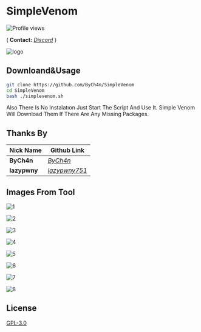 # SimpleVenom
![Profile views](https://gpvc.arturio.dev/ByCh4n)

(
**Contact:**
[*Discord*](https://discord.gg/m5B4c5rnbR)
)

![logo](https://user-images.githubusercontent.com/67187998/102699886-3fed9c00-41fd-11eb-8163-eaf72618e862.png)

## Downloand&Usage

```bash
git clone https://github.com/ByCh4n/SimpleVenom
cd SimpleVenom
bash ./simplevenom.sh
```
Also There Is No Instalatıon Just Start The Script And Use It. Simple Venom Will Download Them If There Are Any Missing Packages.

## Thanks By

Nick Name | Github Link
--- | --- 
**ByCh4n**  | [*ByCh4n*](https://github.com/ByCh4n/)
**lazypwny** | [*lazypwny751*](https://github.com/lazypwny751)

## Images From Tool

![1](https://user-images.githubusercontent.com/67187998/102700791-6e6f7500-4205-11eb-814d-8b8427acd551.png)

![2](https://user-images.githubusercontent.com/67187998/102700793-6fa0a200-4205-11eb-8ecb-52c605444ab2.png)

![3](https://user-images.githubusercontent.com/67187998/102700794-6fa0a200-4205-11eb-8313-1754122860d7.png)

![4](https://user-images.githubusercontent.com/67187998/102700795-70393880-4205-11eb-9d7c-ff8036f166e5.png)

![5](https://user-images.githubusercontent.com/67187998/102700796-70d1cf00-4205-11eb-8a8a-15aca62e5a33.png)

![6](https://user-images.githubusercontent.com/67187998/102700797-70d1cf00-4205-11eb-9c60-b2e5cf9d7c6c.png)

![7](https://user-images.githubusercontent.com/67187998/102700798-716a6580-4205-11eb-85ef-633f3dce9125.png)

![8](https://user-images.githubusercontent.com/67187998/102700799-716a6580-4205-11eb-98dc-f729136107ef.png)

## License
[GPL-3.0](https://choosealicense.com/licenses/gpl-3.0/)

